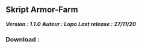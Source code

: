 Skript Armor-Farm
-------------

**_Version : 1.1.0_** 
 **_Auteur : Lopo_**
**_Last release : 27/11/20_**


### Download : 
